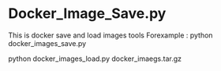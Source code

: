 # Docker_Image_Save.py
This is docker save   and load images tools
Forexample : 
python docker_images_save.py

python  docker_images_load.py docker_imaegs.tar.gz
